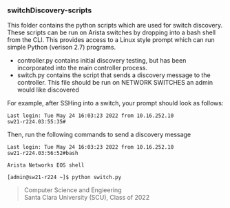 ### switchDiscovery-scripts

This folder contains the python scripts which are used for switch discovery. These scripts can be run on Arista switches by dropping into a bash shell from the CLI. This provides access to a Linux style prompt which can run simple Python (verison 2.7) programs.

* controller.py contains initial discovery testing, but has been incorporated into the main controller process.
* switch.py contains the script that sends a discovery message to the controller. This file should be run on NETWORK SWITCHES an admin would like discovered

For example, after SSHing into a switch, your prompt should look as follows:
```
Last login: Tue May 24 16:03:23 2022 from 10.16.252.10
sw21-r224.03:55:35#
```

Then, run the following commands to send a discovery message
```
Last login: Tue May 24 16:03:23 2022 from 10.16.252.10
sw21-r224.03:56:52#bash

Arista Networks EOS shell

[admin@sw21-r224 ~]$ python switch.py
```

> Computer Science and Engieering<br />Santa Clara University (SCU), Class of 2022

